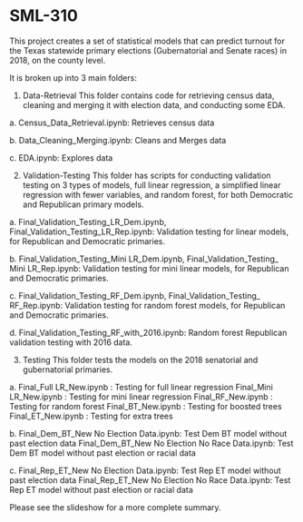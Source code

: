 # SML-310

This project creates a set of statistical models that can predict turnout for the Texas statewide primary elections (Gubernatorial and Senate races) in 2018, on the county level. 

It is broken up into 3 main folders:
1. Data-Retrieval
This folder contains code for retrieving census data, cleaning and merging it with election data, and conducting some EDA.

  a. Census_Data_Retrieval.ipynb: Retrieves census data
  
  b. Data_Cleaning_Merging.ipynb: Cleans and Merges data

  c. EDA.ipynb: Explores data


2. Validation-Testing
This folder has scripts for conducting validation testing on 3 types of models, full linear regression, a simplified linear regression with fewer variables, and random forest, for both Democratic and Republican primary models.

  a. Final_Validation_Testing_LR_Dem.ipynb, Final_Validation_Testing_LR_Rep.ipynb: Validation testing for linear models, for Republican and Democratic primaries.

  b. Final_Validation_Testing_Mini LR_Dem.ipynb, Final_Validation_Testing_ Mini LR_Rep.ipynb: Validation testing for mini linear models, for Republican and Democratic primaries.

  c. Final_Validation_Testing_RF_Dem.ipynb, Final_Validation_Testing_ RF_Rep.ipynb: Validation testing for random forest models, for Republican and Democratic primaries.

 d. Final_Validation_Testing_RF_with_2016.ipynb: Random forest Republican validation testing with 2016 data.

 

3. Testing
This folder tests the models on the 2018 senatorial and gubernatorial primaries.

  a. Final_Full LR_New.ipynb : Testing for full linear regression
  Final_Mini LR_New.ipynb : Testing for mini linear regression
  Final_RF_New.ipynb : Testing for random forest
  Final_BT_New.ipynb : Testing for boosted trees
  Final_ET_New.ipynb : Testing for extra trees


 b. Final_Dem_BT_New No Election Data.ipynb: Test Dem BT model without past election data
  Final_Dem_BT_New No Election No Race Data.ipynb: Test Dem BT model without past election or racial data


 c. Final_Rep_ET_New No Election Data.ipynb: Test Rep ET model without past election data
  Final_Rep_ET_New No Election No Race Data.ipynb: Test Rep ET model without past election or racial data






Please see the slideshow for a more complete summary.
